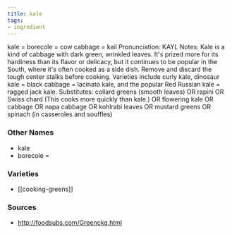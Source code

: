 ```yaml
---
title: kale
tags:
- ingredient
---
```

kale = borecole = cow cabbage = kail Pronunciation: KAYL Notes: Kale is a kind of cabbage with dark green, wrinkled leaves. It's prized more for its hardiness than its flavor or delicacy, but it continues to be popular in the South, where it's often cooked as a side dish. Remove and discard the tough center stalks before cooking. Varieties include curly kale, dinosaur kale = black cabbage = lacinato kale, and the popular Red Russian kale = ragged jack kale. Substitutes: collard greens (smooth leaves) OR rapini OR Swiss chard (This cooks more quickly than kale.) OR flowering kale OR cabbage OR napa cabbage OR kohlrabi leaves OR mustard greens OR spinach (in casseroles and souffles)

### Other Names

* kale
* borecole =

### Varieties

* [[cooking-greens]]

### Sources
* http://foodsubs.com/Greenckg.html
